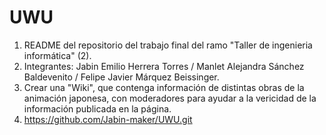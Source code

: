 # UWU
1. README del repositorio del trabajo final del ramo "Taller de ingenieria informática" (2).
2. Integrantes: Jabin Emilio Herrera Torres / Manlet Alejandra Sánchez Baldevenito / Felipe Javier Márquez Beissinger.
3. Crear una "Wiki", que contenga información de distintas obras de la animación japonesa, con moderadores para ayudar a la vericidad de la información publicada en la página.
4. https://github.com/Jabin-maker/UWU.git
